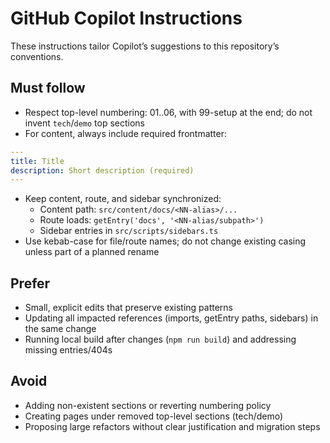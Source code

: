 # GitHub Copilot Instructions

These instructions tailor Copilot’s suggestions to this repository’s conventions.

## Must follow
- Respect top-level numbering: 01..06, with 99-setup at the end; do not invent `tech`/`demo` top sections
- For content, always include required frontmatter:
```yaml
---
title: Title
description: Short description (required)
---
```
- Keep content, route, and sidebar synchronized:
  - Content path: `src/content/docs/<NN-alias>/...`
  - Route loads: `getEntry('docs', '<NN-alias/subpath>')`
  - Sidebar entries in `src/scripts/sidebars.ts`
- Use kebab-case for file/route names; do not change existing casing unless part of a planned rename

## Prefer
- Small, explicit edits that preserve existing patterns
- Updating all impacted references (imports, getEntry paths, sidebars) in the same change
- Running local build after changes (`npm run build`) and addressing missing entries/404s

## Avoid
- Adding non-existent sections or reverting numbering policy
- Creating pages under removed top-level sections (tech/demo)
- Proposing large refactors without clear justification and migration steps
